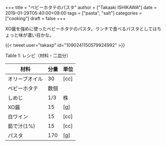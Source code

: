 +++
title = "ベビーホタテのパスタ"
author = ["Takaaki ISHIKAWA"]
date = 2019-01-29T05:40:00+09:00
tags = ["pasta", "salt"]
categories = ["cooking"]
draft = false
+++

XO醤を強めに使ったベビーホタテのパスタ。ランチで食べるパスタとしてはちょっと味が濃い目かな。  

{{< tweet user="takaxp" id="1090241150579924992" >}}  

<div class="table-caption">
  <span class="table-number">Table 1</span>:
  レシピ（材料・二皿分）
</div>

| 材料    | 分量 | 単位 |
|-------|----|----|
| オリーブオイル | 30  | [cc] |
| ベビーホタテ | 数個 |      |
| しめじ  | 1/3 | 株   |
| XO醤    | 15  | [g]  |
| 白ワイン | 15  | [cc] |
| 茹で汁(1%) | 15  | [cc] |
| パスタ  | 170 | [g]  |